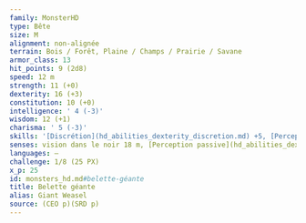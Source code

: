 ```yaml
---
family: MonsterHD
type: Bête
size: M
alignment: non-alignée
terrain: Bois / Forêt, Plaine / Champs / Prairie / Savane
armor_class: 13
hit_points: 9 (2d8)
speed: 12 m
strength: 11 (+0)
dexterity: 16 (+3)
constitution: 10 (+0)
intelligence: ' 4 (-3)'
wisdom: 12 (+1)
charisma: ' 5 (-3)'
skills: '[Discrétion](hd_abilities_dexterity_discretion.md) +5, [Perception](hd_abilities_wisdom_perception.md) +3'
senses: vision dans le noir 18 m, [Perception passive](hd_abilities_dexterity_perception_passive.md) 13
languages: —
challenge: 1/8 (25 PX)
x_p: 25
id: monsters_hd.md#belette-géante
title: Belette géante
alias: Giant Weasel
source: (CEO p)(SRD p)
---
```


